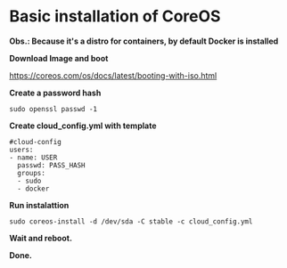 # Basic installation of CoreOS

**Obs.: Because it's a distro for containers, by default Docker is installed**

**Download Image and boot**

https://coreos.com/os/docs/latest/booting-with-iso.html


**Create a password hash** 


```
sudo openssl passwd -1
```

**Create cloud_config.yml with template**

```
#cloud-config
users:
- name: USER
  passwd: PASS_HASH
  groups:
  - sudo
  - docker

```

**Run instalattion**

```
sudo coreos-install -d /dev/sda -C stable -c cloud_config.yml
```

**Wait and reboot.**

**Done.**

